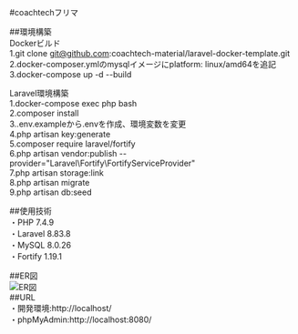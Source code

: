 #coachtechフリマ

##環境構築<br>
Dockerビルド  
    1.git clone git@github.com:coachtech-material/laravel-docker-template.git  
    2.docker-composer.ymlのmysqlイメージにplatform: linux/amd64を追記  
    3.docker-compose up -d --build  

Laravel環境構築  
    1.docker-compose exec php bash  
    2.composer install  
    3..env.exampleから.envを作成、環境変数を変更  
    4.php artisan key:generate  
    5.composer require laravel/fortify  
    6.php artisan vendor:publish   --provider="Laravel\Fortify\FortifyServiceProvider"  
    7.php artisan storage:link  
    8.php artisan migrate  
    9.php artisan db:seed  



##使用技術  
    ・PHP 7.4.9  
    ・Laravel 8.83.8  
    ・MySQL 8.0.26  
    ・Fortify 1.19.1  

##ER図  
    ![ER図](../src/er-diagram.png)  
##URL  
    ・開発環境:http://localhost/  
    ・phpMyAdmin:http://localhost:8080/  
